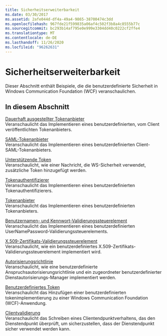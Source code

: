 ```yaml
---
title: Sicherheitserweiterbarkeit
ms.date: 03/30/2017
ms.assetid: 2afe044d-df4a-49a4-9865-38700474c3dd
ms.openlocfilehash: 967fde21f599835a06af4c502f3b8a4c8555b77c
ms.sourcegitcommit: bc293b14af795e0e999e3304dd40c0222cf2ffe4
ms.translationtype: MT
ms.contentlocale: de-DE
ms.lasthandoff: 11/26/2020
ms.locfileid: "96262631"
---
```

# <a name="security-extensibility"></a>Sicherheitserweiterbarkeit

Dieser Abschnitt enthält Beispiele, die die benutzerdefinierte Sicherheit in Windows Communication Foundation (WCF) veranschaulichen.  
  
## <a name="in-this-section"></a>In diesem Abschnitt  

 [Dauerhaft ausgestellter Tokenanbieter](durable-issued-token-provider.md)  
 Veranschaulicht das Implementieren eines benutzerdefinierten, vom Client veröffentlichten Tokenanbieters.  
  
 [SAML-Tokenanbieter](saml-token-provider.md)  
 Veranschaulicht das Implementieren eines benutzerdefinierten Client-SAML-Tokenanbieters.  
  
 [Unterstützende Token](supporting-tokens.md)  
 Veranschaulicht, wie einer Nachricht, die WS-Sicherheit verwendet, zusätzliche Token hinzugefügt werden.  
  
 [Tokenauthentifizierer](token-authenticator.md)  
 Veranschaulicht das Implementieren eines benutzerdefinierten Tokenauthentifizierers.  
  
 [Tokenanbieter](token-provider.md)  
 Veranschaulicht das Implementieren eines benutzerdefinierten Tokenanbieters.  
  
 [Benutzernamen- und Kennwort-Validierungssteuerelement](user-name-password-validator.md)  
 Veranschaulicht das Implementieren eines benutzerdefinierten UserNamePassword-Validierungssteuerelements.  
  
 [X.509-Zertifikats-Validierungssteuerelement](x-509-certificate-validator.md)  
 Veranschaulicht, wie ein benutzerdefiniertes X.509-Zertifikats-Validierungssteuerelement implementiert wird.  
  
 [Autorisierungsrichtlinie](authorization-policy.md)  
 Veranschaulicht, wie eine benutzerdefinierte Anspruchsautorisierungsrichtlinie und ein zugeordneter benutzerdefinierter Dienstautorisierungs-Manager implementiert werden.  
  
 [Benutzerdefiniertes Token](custom-token.md)  
 Veranschaulicht das Hinzufügen einer benutzerdefinierten tokenimplementierung zu einer Windows Communication Foundation (WCF)-Anwendung.  
  
 [Clientvalidierung](client-validation.md)  
 Veranschaulicht das Schreiben eines Clientendpunktverhaltens, das den Dienstendpunkt überprüft, um sicherzustellen, dass der Dienstendpunkt sicher verwendet werden kann.
